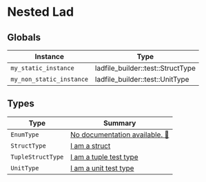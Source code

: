 # Nested Lad

## Globals

| Instance | Type |
| --- | --- |
| `my_static_instance` | ladfile\_builder::test::StructType<usize> |
| `my_non_static_instance` | ladfile\_builder::test::UnitType |

## Types

| Type | Summary |
| --- | --- |
| `EnumType` | [No documentation available\. 🚧](#enumtype) |
| `StructType` | [I am a struct](#structtype) |
| `TupleStructType` | [I am a tuple test type](#tuplestructtype) |
| `UnitType` | [I am a unit test type](#unittype) |